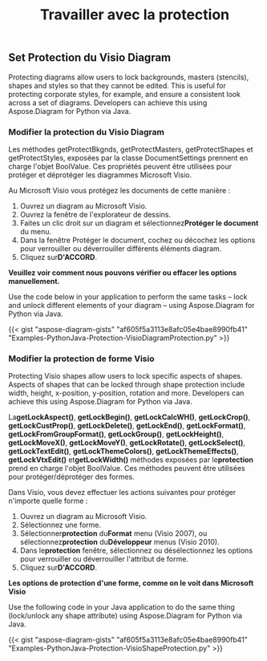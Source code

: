 ﻿---
title: Travailler avec la protection
type: docs
weight: 90
url: /fr/python-java/working-with-protection/
---
## **Set Protection du Visio Diagram**
Protecting diagrams allow users to lock backgrounds, masters (stencils), shapes and styles so that they cannot be edited. This is useful for protecting corporate styles, for example, and ensure a consistent look across a set of diagrams. Developers can achieve this using Aspose.Diagram for Python via Java.

### **Modifier la protection du Visio Diagram**
Les méthodes getProtectBkgnds, getProtectMasters, getProtectShapes et getProtectStyles, exposées par la classe DocumentSettings prennent en charge l'objet BoolValue. Ces propriétés peuvent être utilisées pour protéger et déprotéger les diagrammes Microsoft Visio.

Au Microsoft Visio vous protégez les documents de cette manière :

1. Ouvrez un diagram au Microsoft Visio.
1. Ouvrez la fenêtre de l'explorateur de dessins.
1.  Faites un clic droit sur un diagram et sélectionnez**Protéger le document** du menu.
1. Dans la fenêtre Protéger le document, cochez ou décochez les options pour verrouiller ou déverrouiller différents éléments diagram.
1.  Cliquez sur**D'ACCORD**.

**Veuillez voir comment nous pouvons vérifier ou effacer les options manuellement.** 

Use the code below in your application to perform the same tasks – lock and unlock different elements of your diagram – using Aspose.Diagram for Python via Java.

{{< gist "aspose-diagram-gists" "af605f5a3113e8afc05e4bae8990fb41" "Examples-PythonJava-Protection-VisioDiagramProtection.py" >}}

### **Modifier la protection de forme Visio**
Protecting Visio shapes allow users to lock specific aspects of shapes. Aspects of shapes that can be locked through shape protection include width, height, x-position, y-position, rotation and more. Developers can achieve this using Aspose.Diagram for Python via Java.

 La**getLockAspect()**, **getLockBegin()**, **getLockCalcWH()**, **getLockCrop()**, **getLockCustProp()**, **getLockDelete()**, **getLockEnd()**, **getLockFormat()**, **getLockFromGroupFormat()**, **getLockGroup()**, **getLockHeight()**, **getLockMoveX()**, **getLockMoveY()**, **getLockRotate()**, **getLockSelect()**, **getLockTextEdit()**, **getLockThemeColors()**, **getLockThemeEffects()**, **getLockVtxEdit()** et**getLockWidth()** méthodes exposées par le**protection** prend en charge l'objet BoolValue. Ces méthodes peuvent être utilisées pour protéger/déprotéger des formes.

Dans Visio, vous devez effectuer les actions suivantes pour protéger n'importe quelle forme :

1. Ouvrez un diagram au Microsoft Visio.
1. Sélectionnez une forme.
1.  Sélectionner**protection** du**Format** menu (Visio 2007), ou sélectionnez**protection** du**Développeur** menus (Visio 2010).
1.  Dans le**protection** fenêtre, sélectionnez ou désélectionnez les options pour verrouiller ou déverrouiller l'attribut de forme.
1.  Cliquez sur**D'ACCORD**.

**Les options de protection d'une forme, comme on le voit dans Microsoft Visio** 

Use the following code in your Java application to do the same thing (lock/unlock any shape attribute) using Aspose.Diagram for Python via Java.

{{< gist "aspose-diagram-gists" "af605f5a3113e8afc05e4bae8990fb41" "Examples-PythonJava-Protection-VisioShapeProtection.py" >}}

